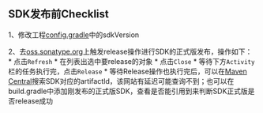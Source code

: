 ## SDK发布前Checklist

1、修改工程[config.gradle](../config.gradle)中的sdkVersion

2、去[oss.sonatype.org](https://oss.sonatype.org/#stagingRepositories)上触发release操作进行SDK的正式版发布，操作如下：
    * 点击`Refresh`
    * 在列表出选中要release的对象
    * 点击`Close`
    * 等待下方`Activity`栏的任务执行完，点击`Release`
    * 等待Release操作也执行完后，可以在[Maven Central](https://search.maven.org/)搜索SDK对应的artifactId，该网站有延迟可能查询不到；也可以在build.gradle中添加刚发布的正式版SDK，查看是否能引用到来判断SDK正式版是否release成功